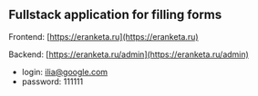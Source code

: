 ## Fullstack application for filling forms

Frontend: [https://eranketa.ru](https://eranketa.ru)

Backend: [https://eranketa.ru/admin](https://eranketa.ru/admin)
* login: ilia@google.com<br/>
* password: 111111
